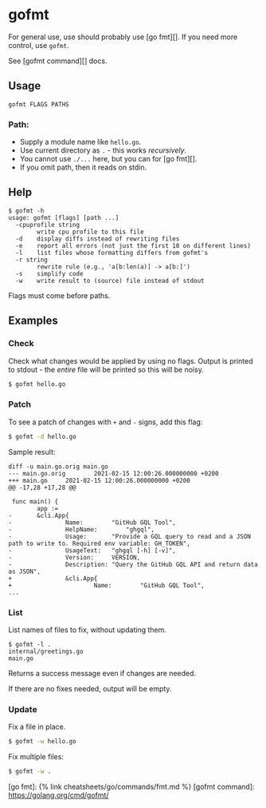 # gofmt

For general use, use should probably use [go fmt][]. If you need more control, use `gofmt`.

See [gofmt command][] docs.


## Usage

```
gofmt FLAGS PATHS
```

### Path:

- Supply a module name like `hello.go`.
- Use current directory as `.` - this works _recursively_.
- You cannot use `./...` here, but you can for [go fmt][].
- If you omit path, then it reads on stdin.


## Help

```console
$ gofmt -h
usage: gofmt [flags] [path ...]
  -cpuprofile string
        write cpu profile to this file
  -d    display diffs instead of rewriting files
  -e    report all errors (not just the first 10 on different lines)
  -l    list files whose formatting differs from gofmt's
  -r string
        rewrite rule (e.g., 'a[b:len(a)] -> a[b:]')
  -s    simplify code
  -w    write result to (source) file instead of stdout
```

Flags must come before paths.


## Examples

### Check

Check what changes would be applied by using no flags. Output is printed to stdout - the _entire_ file will be printed so this will be noisy.

```sh
$ gofmt hello.go
```

### Patch

To see a patch of changes with `+` and `-` signs, add this flag:

```sh
$ gofmt -d hello.go
```

Sample result:

```
diff -u main.go.orig main.go
--- main.go.orig        2021-02-15 12:00:26.000000000 +0200
+++ main.go     2021-02-15 12:00:26.000000000 +0200
@@ -17,28 +17,28 @@

 func main() {
        app :=
-       &cli.App{
-               Name:        "GitHub GQL Tool",
-               HelpName:        "ghgql",
-               Usage:       "Provide a GQL query to read and a JSON path to write to. Required env variable: GH_TOKEN",
-               UsageText:   "ghgql [-h] [-v]",
-               Version:     VERSION,
-               Description: "Query the GitHub GQL API and return data as JSON",
+               &cli.App{
+                       Name:        "GitHub GQL Tool",
...
```

### List

List names of files to fix, without updating them.

```console
$ gofmt -l .
internal/greetings.go
main.go
```

Returns a success message even if changes are needed.

If there are no fixes needed, output will be empty.

### Update

Fix a file in place.

```sh
$ gofmt -w hello.go
```

Fix multiple files:

```sh
$ gofmt -w .
```


[go fmt]: {% link cheatsheets/go/commands/fmt.md %}
[gofmt command]: https://golang.org/cmd/gofmt/
